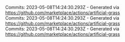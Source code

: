 Commits: 2023-05-08T14:24:30.293Z - Generated via https://github.com/marketplace/actions/artificial-grass
<br>
Commits: 2023-05-08T14:24:30.293Z - Generated via https://github.com/marketplace/actions/artificial-grass
<br>
Commits: 2023-05-08T14:24:30.293Z - Generated via https://github.com/marketplace/actions/artificial-grass
<br>

